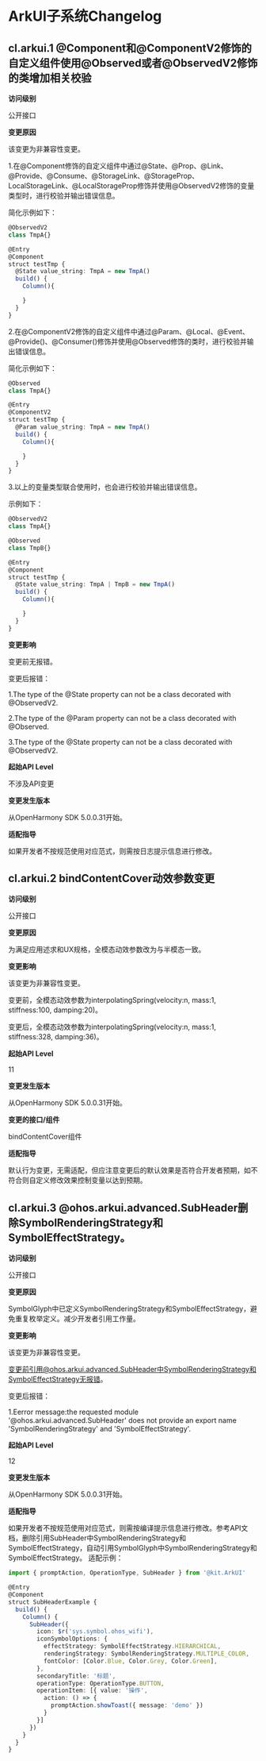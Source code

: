 # ArkUI子系统Changelog

## cl.arkui.1 @Component和@ComponentV2修饰的自定义组件使用@Observed或者@ObservedV2修饰的类增加相关校验

**访问级别**

公开接口

**变更原因**

该变更为非兼容性变更。

1.在@Component修饰的自定义组件中通过@State、@Prop、@Link、@Provide、@Consume、@StorageLink、@StorageProp、LocalStorageLink、@LocalStorageProp修饰并使用@ObservedV2修饰的变量类型时，进行校验并输出错误信息。

简化示例如下：

```ts
@ObservedV2
class TmpA{}

@Entry
@Component
struct testTmp {
  @State value_string: TmpA = new TmpA()
  build() {
    Column(){

    }
  }
}
```

2.在@ComponentV2修饰的自定义组件中通过@Param、@Local、@Event、@Provide()、@Consumer()修饰并使用@Observed修饰的类时，进行校验并输出错误信息。

简化示例如下：

```ts
@Observed
class TmpA{}

@Entry
@ComponentV2
struct testTmp {
  @Param value_string: TmpA = new TmpA()
  build() {
    Column(){

    }
  }
}
```

3.以上的变量类型联合使用时，也会进行校验并输出错误信息。

示例如下：

```ts
@ObservedV2
class TmpA{}

@Observed
class TmpB{}

@Entry
@Component
struct testTmp {
  @State value_string: TmpA | TmpB = new TmpA()
  build() {
    Column(){

    }
  }
}
```

**变更影响**

变更前无报错。

变更后报错：

1.The type of the @State property can not be a class decorated with @ObservedV2.

2.The type of the @Param property can not be a class decorated with @Observed.

3.The type of the @State property can not be a class decorated with @ObservedV2.

**起始API Level**

不涉及API变更

**变更发生版本**

从OpenHarmony SDK 5.0.0.31开始。

**适配指导**

如果开发者不按规范使用对应范式，则需按日志提示信息进行修改。

## cl.arkui.2 bindContentCover动效参数变更

**访问级别**

公开接口

**变更原因**

为满足应用述求和UX规格，全模态动效参数改为与半模态一致。

**变更影响**

该变更为非兼容性变更。

变更前，全模态动效参数为interpolatingSpring(velocity:n, mass:1, stiffness:100, damping:20)。

变更后，全模态动效参数为interpolatingSpring(velocity:n, mass:1, stiffness:328, damping:36)。

**起始API Level**

11

**变更发生版本**

从OpenHarmony SDK 5.0.0.31开始。

**变更的接口/组件**

bindContentCover组件

**适配指导**

默认行为变更，无需适配，但应注意变更后的默认效果是否符合开发者预期，如不符合则自定义修改效果控制变量以达到预期。

## cl.arkui.3 @ohos.arkui.advanced.SubHeader删除SymbolRenderingStrategy和SymbolEffectStrategy。

**访问级别**

公开接口

**变更原因**

SymbolGlyph中已定义SymbolRenderingStrategy和SymbolEffectStrategy，避免重复枚举定义。减少开发者引用工作量。

**变更影响**

该变更为非兼容性变更。

变更前引用@ohos.arkui.advanced.SubHeader中SymbolRenderingStrategy和SymbolEffectStrategy无报错。

变更后报错：

1.Eerror message:the requested module '@ohos.arkui.advanced.SubHeader' does not provide an export name 'SymbolRenderingStrategy' and 'SymbolEffectStrategy'.

**起始API Level**

12

**变更发生版本**

从OpenHarmony SDK 5.0.0.31开始。

**适配指导**

如果开发者不按规范使用对应范式，则需按编译提示信息进行修改。参考API文档，删除引用SubHeader中SymbolRenderingStrategy和SymbolEffectStrategy，自动引用SymbolGlyph中SymbolRenderingStrategy和SymbolEffectStrategy。
适配示例：

```ts
import { promptAction, OperationType, SubHeader } from '@kit.ArkUI'

@Entry
@Component
struct SubHeaderExample {
  build() {
    Column() {
      SubHeader({
        icon: $r('sys.symbol.ohos_wifi'),
        iconSymbolOptions: {
          effectStrategy: SymbolEffectStrategy.HIERARCHICAL,
          renderingStrategy: SymbolRenderingStrategy.MULTIPLE_COLOR,
          fontColor: [Color.Blue, Color.Grey, Color.Green],
        },
        secondaryTitle: '标题',
        operationType: OperationType.BUTTON,
        operationItem: [{ value: '操作',
          action: () => {
            promptAction.showToast({ message: 'demo' })
          }
        }]
      })
    }
  }
}
```